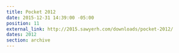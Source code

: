 ```yaml
---
title: Pocket 2012
date: 2015-12-31 14:39:00 -05:00
position: 11
external_link: http://2015.sawyerh.com/downloads/pocket-2012/
dates: 2012
section: archive
---
```


